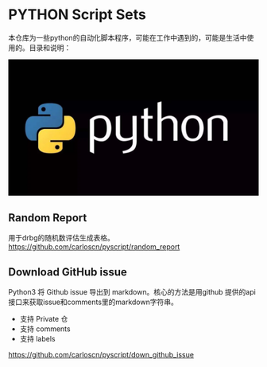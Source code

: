 # PYTHON Script Sets

本仓库为一些python的自动化脚本程序，可能在工作中遇到的，可能是生活中使用的。目录和说明：

![python log](https://raw.githubusercontent.com/carloscn/images/main/typorapython%20log.webp)

## Random Report

用于drbg的随机数评估生成表格。https://github.com/carloscn/pyscript/random_report

## Download GitHub issue

Python3 将 Github issue 导出到 markdown。核心的方法是用github 提供的api接口来获取issue和comments里的markdown字符串。

- 支持 Private 仓
- 支持 comments
- 支持 labels

https://github.com/carloscn/pyscript/down_github_issue
